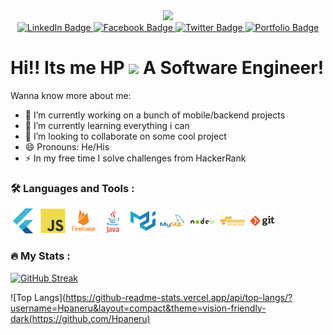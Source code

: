
<div id="header" align="center">
  <img src="https://media.giphy.com/media/M9gbBd9nbDrOTu1Mqx/giphy.gif" width="100"/>

<div id="badges">
  <a href="https://www.linkedin.com/in/hemant-paneru-hp">
    <img src="https://img.shields.io/badge/LinkedIn-blue?style=for-the-badge&logo=linkedin&logoColor=white" alt="LinkedIn Badge"/>
  </a>
  <a href="https://www.facebook.com/hemant.paneru.16">
    <img src="https://img.shields.io/badge/Facebook-blue?style=for-the-badge&logo=facebook&logoColor=white" alt="Facebook Badge"/>
  </a>
  <a href="https://twitter.com/Hemant815">
    <img src="https://img.shields.io/badge/Twitter-blue?style=for-the-badge&logo=twitter&logoColor=white" alt="Twitter Badge"/>
  </a>
  <a href="http://hemantpaneru.com.np/">
    <img src="https://img.shields.io/badge/Portfolio-blue?style=for-the-badge&logo=website&logoColor=white" alt="Portfolio Badge"/>
  </a>
</div>
</div>

<h1>
  Hi!! Its me HP 
  <img src="https://media.giphy.com/media/hvRJCLFzcasrR4ia7z/giphy.gif" width="30px"/>
  A Software Engineer!
</h1>

Wanna know more about me:

- 🔭 I’m currently working on a bunch of mobile/backend projects
- 🌱 I’m currently learning everything i can
- 👯 I’m looking to collaborate on some cool project
- 😄 Pronouns: He/His
- ⚡ In my free time I solve challenges from HackerRank

### :hammer_and_wrench: Languages and Tools :
<div>
  <img src="https://github.com/devicons/devicon/blob/master/icons/flutter/flutter-original.svg" title="Flutter" alt="Flutter" width="40" height="40"/>&nbsp;
 <img src="https://github.com/devicons/devicon/blob/master/icons/javascript/javascript-original.svg" title="JavaScript" alt="JavaScript" width="40" height="40"/>&nbsp;
  <img src="https://github.com/devicons/devicon/blob/master/icons/firebase/firebase-plain-wordmark.svg" title="Firebase" alt="Firebase" width="40" height="40"/>&nbsp;
  <img src="https://github.com/devicons/devicon/blob/master/icons/java/java-original-wordmark.svg" title="Java" alt="Java" width="40" height="40"/>&nbsp;
  <img src="https://github.com/devicons/devicon/blob/master/icons/materialui/materialui-original.svg" title="Material UI" alt="Material UI" width="40" height="40"/>&nbsp;
  <img src="https://github.com/devicons/devicon/blob/master/icons/mysql/mysql-original-wordmark.svg" title="MySQL"  alt="MySQL" width="40" height="40"/>&nbsp;
  <img src="https://github.com/devicons/devicon/blob/master/icons/nodejs/nodejs-original-wordmark.svg" title="NodeJS" alt="NodeJS" width="40" height="40"/>&nbsp;
  <img src="https://github.com/devicons/devicon/blob/master/icons/amazonwebservices/amazonwebservices-plain-wordmark.svg" title="AWS" alt="AWS" width="40" height="40"/>&nbsp;
  <img src="https://github.com/devicons/devicon/blob/master/icons/git/git-original-wordmark.svg" title="Git" **alt="Git" width="40" height="40"/>
</div>

### :fire: My Stats :
[![GitHub Streak](https://github-readme-streak-stats.herokuapp.com?user=Hpaneru&theme=dark&date_format=M%20j%5B%2C%20Y%5D&background=090909)](https://github.com/Hpaneru)

![Top Langs](https://github-readme-stats.vercel.app/api/top-langs/?username=Hpaneru&layout=compact&theme=vision-friendly-dark(https://github.com/Hpaneru)
